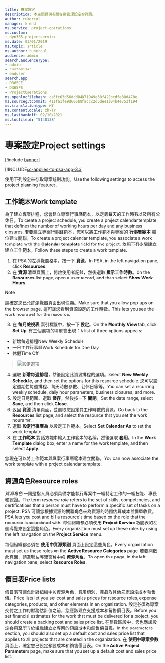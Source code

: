 ```yaml
---
title: 專案設定
description: 本主題提供有關專案管理設定的資訊。
author: ruhercul
manager: kfend
ms.service: project-operations
ms.custom:
- dyn365-projectservice
ms.date: 03/01/2019
ms.topic: article
ms.author: ruhercul
audience: Admin
search.audienceType:
- admin
- customizer
- enduser
search.app:
- D365CE
- D365PS
- ProjectOperations
ms.openlocfilehash: ca5fc63d56ddd84871949e38f421bcdfe38d478e
ms.sourcegitcommit: 418fa1fe9d605b8faccc2d5dee1b04b4e753f194
ms.translationtype: HT
ms.contentlocale: zh-TW
ms.lasthandoff: 02/10/2021
ms.locfileid: "5148138"
---
```

# <a name="project-settings"></a><span data-ttu-id="f81a0-103">專案設定</span><span class="sxs-lookup"><span data-stu-id="f81a0-103">Project settings</span></span>

[!include [banner](../includes/psa-now-project-operations.md)]

[!INCLUDE[cc-applies-to-psa-app-3.x](../includes/cc-applies-to-psa-app-3x.md)]

<span data-ttu-id="f81a0-104">使用下列設定來存取專案規劃功能。</span><span class="sxs-lookup"><span data-stu-id="f81a0-104">Use the following settings to access the project planning features.</span></span>

## <a name="work-template"></a><span data-ttu-id="f81a0-105">工作範本</span><span class="sxs-lookup"><span data-stu-id="f81a0-105">Work template</span></span>

<span data-ttu-id="f81a0-106">為了建立專案排程，您會建立專案行事曆範本，以定義每天的工作時數以及所有公休日。</span><span class="sxs-lookup"><span data-stu-id="f81a0-106">To create a project schedule, you create a project calendar template that defines the number of working hours per day and any business closures.</span></span> <span data-ttu-id="f81a0-107">若要建立專案行事曆範本，您可以將工作範本與專案的 **行事曆範本** 欄位建立關聯。</span><span class="sxs-lookup"><span data-stu-id="f81a0-107">To create a project calendar template, you associate a work template with the **Calendar template** field for the project.</span></span> <span data-ttu-id="f81a0-108">依照下列步驟建立建立工作範本。</span><span class="sxs-lookup"><span data-stu-id="f81a0-108">Follow these steps to create a work template.</span></span>

1. <span data-ttu-id="f81a0-109">在 PSA 的左導覽窗格中，按一下 **資源**。</span><span class="sxs-lookup"><span data-stu-id="f81a0-109">In PSA, in the left navigation pane, click **Resources**.</span></span> 
2. <span data-ttu-id="f81a0-110">在 **資源** 清單頁面上，開啟使用者記錄，然後選取 **顯示工作時數**。</span><span class="sxs-lookup"><span data-stu-id="f81a0-110">On the **Resources** list page, open a user record, and then select **Show Work Hours**.</span></span>

  > [!NOTE]
  > <span data-ttu-id="f81a0-111">請確定您已允許瀏覽器頁面出現快顯。</span><span class="sxs-lookup"><span data-stu-id="f81a0-111">Make sure that you allow pop-ups on the browser page.</span></span> <span data-ttu-id="f81a0-112">這可讓您看到資源設定的工作時數。</span><span class="sxs-lookup"><span data-stu-id="f81a0-112">This lets you see the work hours set for the resource.</span></span>
  
3. <span data-ttu-id="f81a0-113">在 **每月檢視表** 索引標籤中，按一下 **設定**。</span><span class="sxs-lookup"><span data-stu-id="f81a0-113">On the **Monthly View** tab, click **Set Up**.</span></span> <span data-ttu-id="f81a0-114">有三個選項的清單會出現：</span><span class="sxs-lookup"><span data-stu-id="f81a0-114">A list of three options appears:</span></span> 

  - <span data-ttu-id="f81a0-115">新增每週排程</span><span class="sxs-lookup"><span data-stu-id="f81a0-115">New Weekly Schedule</span></span>
  - <span data-ttu-id="f81a0-116">一日工作行事曆</span><span class="sxs-lookup"><span data-stu-id="f81a0-116">Work Schedule for One Day</span></span>
  - <span data-ttu-id="f81a0-117">休假</span><span class="sxs-lookup"><span data-stu-id="f81a0-117">Time Off</span></span>

> ![設定選項](media/project-13.png)

4. <span data-ttu-id="f81a0-119">選取 **新增每週排程**，然後設定此資源排程的選項。</span><span class="sxs-lookup"><span data-stu-id="f81a0-119">Select **New Weekly Schedule**, and then set the options for this resource schedule.</span></span> <span data-ttu-id="f81a0-120">您可以設定週期性每週排程、每天時數參數、公休日等等。</span><span class="sxs-lookup"><span data-stu-id="f81a0-120">You can set a recurring weekly schedule, daily hour parameters, business closures, and more.</span></span>
5. <span data-ttu-id="f81a0-121">設定日期範圍、選取 **儲存**，然後按一下 **關閉**。</span><span class="sxs-lookup"><span data-stu-id="f81a0-121">Set the date range, select **Save**, and then click **Close**.</span></span> 
6. <span data-ttu-id="f81a0-122">返回 **資源** 清單頁面，並選取您設定其工作時數的資源。</span><span class="sxs-lookup"><span data-stu-id="f81a0-122">Go back to the **Resources** list page, and select the resource that you set the work hours for.</span></span> 
7. <span data-ttu-id="f81a0-123">選取 **設定行事曆為** 以設定工作範本。</span><span class="sxs-lookup"><span data-stu-id="f81a0-123">Select **Set Calendar As** to set the work template.</span></span> 
8. <span data-ttu-id="f81a0-124">在 **工作範本** 對話方塊中輸入工作範本的名稱，然後選取 **套用**。</span><span class="sxs-lookup"><span data-stu-id="f81a0-124">In the **Work Template** dialog box, enter a name for the work template, and then select **Apply**.</span></span> 

<span data-ttu-id="f81a0-125">您現在可以將工作範本與專案行事曆範本建立關聯。</span><span class="sxs-lookup"><span data-stu-id="f81a0-125">You can now associate the work template with a project calendar template.</span></span>

## <a name="resource-roles"></a><span data-ttu-id="f81a0-126">資源角色</span><span class="sxs-lookup"><span data-stu-id="f81a0-126">Resource roles</span></span>

<span data-ttu-id="f81a0-127">*資源角色* 一詞是指人員必須具備才能執行專案中一組特定工作的一組技能、專長和認證。</span><span class="sxs-lookup"><span data-stu-id="f81a0-127">The term *resource role* refers to the set of skills, competencies, and certifications that a person must have to perform a specific set of tasks on a project.</span></span> <span data-ttu-id="f81a0-128">PSA 可讓您根據資源的關聯角色來為資源的時間估算成本並開單收費。</span><span class="sxs-lookup"><span data-stu-id="f81a0-128">PSA lets you cost and bill a resource's time based on the role that the resource is associated with.</span></span> <span data-ttu-id="f81a0-129">每個組織都必須使用 **Project Service** 功能表的左側導覽來設定這些角色。</span><span class="sxs-lookup"><span data-stu-id="f81a0-129">Every organization must set up these roles by using the left navigation on the **Project Service** menu.</span></span>

<span data-ttu-id="f81a0-130">每個組織都必須在 **使用中資源類別** 頁面上設定這些角色。</span><span class="sxs-lookup"><span data-stu-id="f81a0-130">Every organization must set up these roles on the **Active Resource Categories** page.</span></span> <span data-ttu-id="f81a0-131">若要開啟此頁面，請選取左導覽窗格中的 **資源角色**。</span><span class="sxs-lookup"><span data-stu-id="f81a0-131">To open this page, in the left navigation pane, select **Resource Roles**.</span></span>

## <a name="price-lists"></a><span data-ttu-id="f81a0-132">價目表</span><span class="sxs-lookup"><span data-stu-id="f81a0-132">Price lists</span></span>

<span data-ttu-id="f81a0-133">價目表可讓您針對組織中的資源角色、費用類別、產品及其他元素設定成本和售價。</span><span class="sxs-lookup"><span data-stu-id="f81a0-133">Price lists let you set cost and sales prices for resource roles, expense categories, products, and other elements in an organization.</span></span> <span data-ttu-id="f81a0-134">設定必須為專案交付之工作的財務估計值之前，您應該建立支援成本和銷售價目表。</span><span class="sxs-lookup"><span data-stu-id="f81a0-134">Before you set financial estimates for the work that must be delivered for a project, you should create a backing cost and sales price list.</span></span> <span data-ttu-id="f81a0-135">在參數區段中，您也應該設定套用至所有於組織建立之專案的預設成本和銷售價目表。</span><span class="sxs-lookup"><span data-stu-id="f81a0-135">In the parameters section, you should also set up a default cost and sales price list that applies to all projects that are created in the organization.</span></span> <span data-ttu-id="f81a0-136">在 **使用中專案參數** 頁面上，確定您已設定預設成本和銷售價目表。</span><span class="sxs-lookup"><span data-stu-id="f81a0-136">On the **Active Project Parameters** page, make sure that you set up a default cost and sales price list.</span></span>
